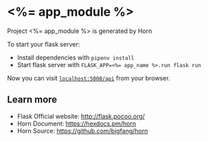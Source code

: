# <%= app_module %>

Project <%= app_module %> is generated by Horn

To start your flask server:

  * Install dependencies with `pipenv install`
  * Start flask server with `FLASK_APP=<%= app_name %>.run flask run`

Now you can visit [`localhost:5000/api`](http://localhost:5000/api) from your browser.

## Learn more

  * Flask Official website: http://flask.pocoo.org/
  * Horn Document: https://hexdocs.pm/horn
  * Horn Source: https://github.com/bigfang/horn
